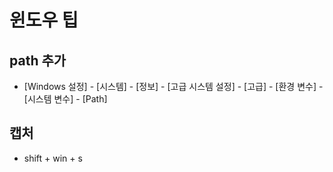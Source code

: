 # 윈도우 팁

## path 추가

- [Windows 설정] - [시스템] - [정보] - [고급 시스템 설정] - [고급] - [환경 변수] - [시스템 변수] - [Path]

## 캡처

- shift + win + s

